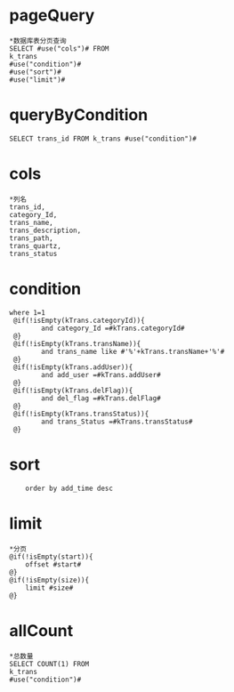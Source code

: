 pageQuery
===
    *数据库表分页查询
    SELECT #use("cols")# FROM 
    k_trans
    #use("condition")#
    #use("sort")#
    #use("limit")#

queryByCondition
===
    SELECT trans_id FROM k_trans #use("condition")#

cols
===
    *列名
    trans_id,
    category_Id,
    trans_name,
    trans_description,
    trans_path,
    trans_quartz,
    trans_status
    
condition
===
    where 1=1
     @if(!isEmpty(kTrans.categoryId)){
            and category_Id =#kTrans.categoryId#
     @}
     @if(!isEmpty(kTrans.transName)){
            and trans_name like #'%'+kTrans.transName+'%'#
     @}
     @if(!isEmpty(kTrans.addUser)){
            and add_user =#kTrans.addUser#
     @}
     @if(!isEmpty(kTrans.delFlag)){
            and del_flag =#kTrans.delFlag#
     @}
     @if(!isEmpty(kTrans.transStatus)){
            and trans_Status =#kTrans.transStatus#
     @}
sort
===
        order by add_time desc

limit
===
    *分页
    @if(!isEmpty(start)){
        offset #start#   
    @}
    @if(!isEmpty(size)){
        limit #size#
    @}

allCount
===
    *总数量
    SELECT COUNT(1) FROM 
    k_trans
    #use("condition")#
